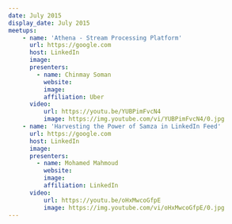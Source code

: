 ```yaml
---
date: July 2015
display_date: July 2015
meetups:
    - name: 'Athena - Stream Processing Platform'
      url: https://google.com
      host: LinkedIn
      image: 
      presenters:
        - name: Chinmay Soman
          website: 
          image:
          affiliation: Uber
      video:
          url: https://youtu.be/YUBPimFvcN4
          image: https://img.youtube.com/vi/YUBPimFvcN4/0.jpg
    - name: 'Harvesting the Power of Samza in LinkedIn Feed'
      url: https://google.com
      host: LinkedIn
      image: 
      presenters:
        - name: Mohamed Mahmoud 
          website: 
          image:
          affiliation: LinkedIn
      video:
          url: https://youtu.be/oHxMwcoGfpE
          image: https://img.youtube.com/vi/oHxMwcoGfpE/0.jpg
---
```

<!--
   Licensed to the Apache Software Foundation (ASF) under one or more
   contributor license agreements.  See the NOTICE file distributed with
   this work for additional information regarding copyright ownership.
   The ASF licenses this file to You under the Apache License, Version 2.0
   (the "License"); you may not use this file except in compliance with
   the License.  You may obtain a copy of the License at

       http://www.apache.org/licenses/LICENSE-2.0

   Unless required by applicable law or agreed to in writing, software
   distributed under the License is distributed on an "AS IS" BASIS,
   WITHOUT WARRANTIES OR CONDITIONS OF ANY KIND, either express or implied.
   See the License for the specific language governing permissions and
   limitations under the License.
-->
